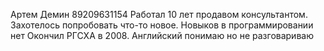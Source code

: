 Артем Демин
89209631154
Работал 10 лет продавом консультантом. Захотелось попробовать что-то новое.
Новыков в программировании нет
Окончил РГСХА в 2008.
Английский понимаю но не разговариваю
